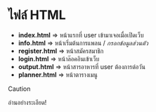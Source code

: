 # ไฟล์ HTML
- **index.html** => หน้าแรกที่ user เข้ามาเจอเมื่อเปิดเว็บ
- **info.html** => หน้าเริ่มต้นการแพลน /  _กรอกข้อมูลส่วนตัว_
- **register.html** => หน้าสมัครสมาชิก
- **login.html** => หน้าล๊อคอินเข้าเว็บ
- **output.html** => หน้าสารอาหารที่ user ต้องการต่อวัน
- **planner.html** => หน้าตารางเมนู
> [!CAUTION]
> อ่านอย่างระเอียด!
